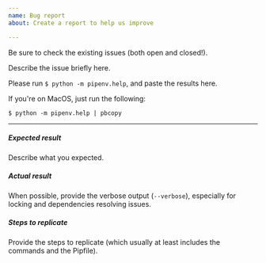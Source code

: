 ```yaml
---
name: Bug report
about: Create a report to help us improve

---
```


Be sure to check the existing issues (both open and closed!).

Describe the issue briefly here.

Please run `$ python -m pipenv.help`, and paste the results here.

If you're on MacOS, just run the following:

    $ python -m pipenv.help | pbcopy

------------

##### Expected result

Describe what you expected.

##### Actual result

When possible, provide the verbose output (`--verbose`), especially for locking and dependencies resolving issues.

##### Steps to replicate

Provide the steps to replicate (which usually at least includes the commands and the Pipfile).
